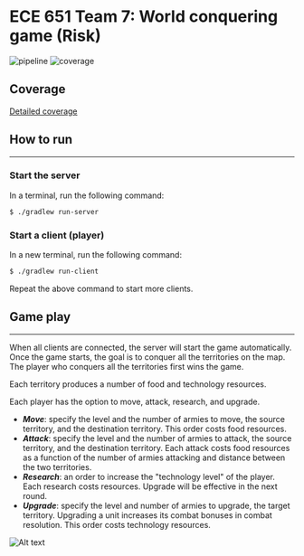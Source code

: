 ECE 651 Team 7: World conquering game (Risk)
=======================================

![pipeline](https://gitlab.oit.duke.edu/xh123/ece651-sp23-team7-risk/badges/master/pipeline.svg)
![coverage](https://gitlab.oit.duke.edu/xh123/ece651-sp23-team7-risk/badges/master/coverage.svg?job=test)

 ## Coverage
[Detailed coverage](https://xh123.pages.oit.duke.edu/ece651-sp23-team7-risk/dashboard.html)


## How to run
---
### Start the server
In a terminal, run the following command:
```bash
$ ./gradlew run-server
```

### Start a client (player)
In a new terminal, run the following command:
```bash
$ ./gradlew run-client
```
Repeat the above command to start more clients.

## Game play
---

When all clients are connected, the server will start the game automatically. Once the game starts, the goal is to conquer all the territories on the map. The player who conquers all the territories first wins the game. 

Each territory produces a number of food and technology resources.

Each player has the option to move, attack, research, and upgrade. 
- ***Move***: specify the level and the number of armies to move, the source territory, and the destination territory. This order costs food resources.
- ***Attack***: specify the level and the number of armies to attack, the source territory, and the destination territory. Each attack costs food resources as a function of the number of armies attacking and distance between the two territories.
- ***Research***: an order to increase the "technology level" of the player. Each research costs resources. Upgrade will be effective in the next round.
- ***Upgrade***: specify the level and number of armies to upgrade, the target territory. Upgrading a unit increases its combat bonuses in combat resolution. This order costs technology resources.


![Alt text](https://cdn2.inkarnate.com/cdn-cgi/image/width=1800,height=1200/https://inkarnate-api-as-production.s3.amazonaws.com/LoR7Kpr6BBB7TfdEYFdcLr)
